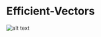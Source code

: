 # Efficient-Vectors
![alt text](https://github.com/jgutierrezCSU/Efficient-Vectors/tree/main/pics?raw=true)
